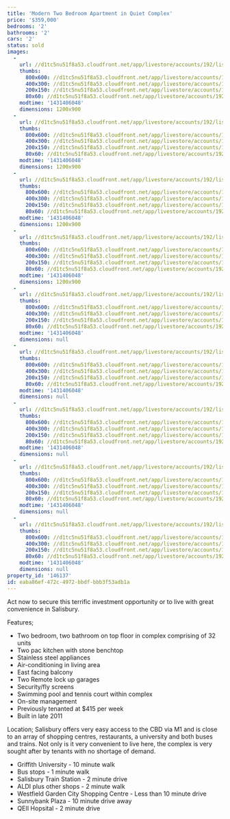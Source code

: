 ```yaml
---
title: 'Modern Two Bedroom Apartment in Quiet Complex'
price: '$359,000'
bedrooms: '2'
bathrooms: '2'
cars: '2'
status: sold
images:
  -
    url: //d1tc5nu51f8a53.cloudfront.net/app/livestore/accounts/192/listings/179053/images/main_7266168623_2014_4305475913_20140818103058.jpg
    thumbs:
      800x600: //d1tc5nu51f8a53.cloudfront.net/app/livestore/accounts/192/listings/179053/images/main_7266168623_2014_4305475913_20140818103058_800x600.jpg
      400x300: //d1tc5nu51f8a53.cloudfront.net/app/livestore/accounts/192/listings/179053/images/main_7266168623_2014_4305475913_20140818103058_400x300.jpg
      200x150: //d1tc5nu51f8a53.cloudfront.net/app/livestore/accounts/192/listings/179053/images/main_7266168623_2014_4305475913_20140818103058_200x150.jpg
      80x60: //d1tc5nu51f8a53.cloudfront.net/app/livestore/accounts/192/listings/179053/images/main_7266168623_2014_4305475913_20140818103058_80x60.jpg
    modtime: '1431406048'
    dimensions: 1200x900
  -
    url: //d1tc5nu51f8a53.cloudfront.net/app/livestore/accounts/192/listings/179053/images/Deck_6890160935_20140818103027.jpg
    thumbs:
      800x600: //d1tc5nu51f8a53.cloudfront.net/app/livestore/accounts/192/listings/179053/images/Deck_6890160935_20140818103027_800x600.jpg
      400x300: //d1tc5nu51f8a53.cloudfront.net/app/livestore/accounts/192/listings/179053/images/Deck_6890160935_20140818103027_400x300.jpg
      200x150: //d1tc5nu51f8a53.cloudfront.net/app/livestore/accounts/192/listings/179053/images/Deck_6890160935_20140818103027_200x150.jpg
      80x60: //d1tc5nu51f8a53.cloudfront.net/app/livestore/accounts/192/listings/179053/images/Deck_6890160935_20140818103027_80x60.jpg
    modtime: '1431406048'
    dimensions: 1200x900
  -
    url: //d1tc5nu51f8a53.cloudfront.net/app/livestore/accounts/192/listings/179053/images/Living_6254896019_20140818103030.jpg
    thumbs:
      800x600: //d1tc5nu51f8a53.cloudfront.net/app/livestore/accounts/192/listings/179053/images/Living_6254896019_20140818103030_800x600.jpg
      400x300: //d1tc5nu51f8a53.cloudfront.net/app/livestore/accounts/192/listings/179053/images/Living_6254896019_20140818103030_400x300.jpg
      200x150: //d1tc5nu51f8a53.cloudfront.net/app/livestore/accounts/192/listings/179053/images/Living_6254896019_20140818103030_200x150.jpg
      80x60: //d1tc5nu51f8a53.cloudfront.net/app/livestore/accounts/192/listings/179053/images/Living_6254896019_20140818103030_80x60.jpg
    modtime: '1431406048'
    dimensions: 1200x900
  -
    url: //d1tc5nu51f8a53.cloudfront.net/app/livestore/accounts/192/listings/179053/images/Kitchen_7117880294_20140818103028.jpg
    thumbs:
      800x600: //d1tc5nu51f8a53.cloudfront.net/app/livestore/accounts/192/listings/179053/images/Kitchen_7117880294_20140818103028_800x600.jpg
      400x300: //d1tc5nu51f8a53.cloudfront.net/app/livestore/accounts/192/listings/179053/images/Kitchen_7117880294_20140818103028_400x300.jpg
      200x150: //d1tc5nu51f8a53.cloudfront.net/app/livestore/accounts/192/listings/179053/images/Kitchen_7117880294_20140818103028_200x150.jpg
      80x60: //d1tc5nu51f8a53.cloudfront.net/app/livestore/accounts/192/listings/179053/images/Kitchen_7117880294_20140818103028_80x60.jpg
    modtime: '1431406048'
    dimensions: 1200x900
  -
    url: //d1tc5nu51f8a53.cloudfront.net/app/livestore/accounts/192/listings/179053/images/image5_6941008414_20140620043959.jpg
    thumbs:
      800x600: //d1tc5nu51f8a53.cloudfront.net/app/livestore/accounts/192/listings/179053/images/image5_6941008414_20140620043959_800x600.jpg
      400x300: //d1tc5nu51f8a53.cloudfront.net/app/livestore/accounts/192/listings/179053/images/image5_6941008414_20140620043959_400x300.jpg
      200x150: //d1tc5nu51f8a53.cloudfront.net/app/livestore/accounts/192/listings/179053/images/image5_6941008414_20140620043959_200x150.jpg
      80x60: //d1tc5nu51f8a53.cloudfront.net/app/livestore/accounts/192/listings/179053/images/image5_6941008414_20140620043959_80x60.jpg
    modtime: '1431406048'
    dimensions: null
  -
    url: //d1tc5nu51f8a53.cloudfront.net/app/livestore/accounts/192/listings/179053/images/2014-4_1855430472_20140620043955.jpg
    thumbs:
      800x600: //d1tc5nu51f8a53.cloudfront.net/app/livestore/accounts/192/listings/179053/images/2014-4_1855430472_20140620043955_800x600.jpg
      400x300: //d1tc5nu51f8a53.cloudfront.net/app/livestore/accounts/192/listings/179053/images/2014-4_1855430472_20140620043955_400x300.jpg
      200x150: //d1tc5nu51f8a53.cloudfront.net/app/livestore/accounts/192/listings/179053/images/2014-4_1855430472_20140620043955_200x150.jpg
      80x60: //d1tc5nu51f8a53.cloudfront.net/app/livestore/accounts/192/listings/179053/images/2014-4_1855430472_20140620043955_80x60.jpg
    modtime: '1431406048'
    dimensions: null
  -
    url: //d1tc5nu51f8a53.cloudfront.net/app/livestore/accounts/192/listings/179053/images/2014-6_5763557665_20140620043959.jpg
    thumbs:
      800x600: //d1tc5nu51f8a53.cloudfront.net/app/livestore/accounts/192/listings/179053/images/2014-6_5763557665_20140620043959_800x600.jpg
      400x300: //d1tc5nu51f8a53.cloudfront.net/app/livestore/accounts/192/listings/179053/images/2014-6_5763557665_20140620043959_400x300.jpg
      200x150: //d1tc5nu51f8a53.cloudfront.net/app/livestore/accounts/192/listings/179053/images/2014-6_5763557665_20140620043959_200x150.jpg
      80x60: //d1tc5nu51f8a53.cloudfront.net/app/livestore/accounts/192/listings/179053/images/2014-6_5763557665_20140620043959_80x60.jpg
    modtime: '1431406048'
    dimensions: null
  -
    url: //d1tc5nu51f8a53.cloudfront.net/app/livestore/accounts/192/listings/179053/images/image8_6753689205_20140620044003.jpg
    thumbs:
      800x600: //d1tc5nu51f8a53.cloudfront.net/app/livestore/accounts/192/listings/179053/images/image8_6753689205_20140620044003_800x600.jpg
      400x300: //d1tc5nu51f8a53.cloudfront.net/app/livestore/accounts/192/listings/179053/images/image8_6753689205_20140620044003_400x300.jpg
      200x150: //d1tc5nu51f8a53.cloudfront.net/app/livestore/accounts/192/listings/179053/images/image8_6753689205_20140620044003_200x150.jpg
      80x60: //d1tc5nu51f8a53.cloudfront.net/app/livestore/accounts/192/listings/179053/images/image8_6753689205_20140620044003_80x60.jpg
    modtime: '1431406048'
    dimensions: null
  -
    url: //d1tc5nu51f8a53.cloudfront.net/app/livestore/accounts/192/listings/179053/images/image7_318445996_20140620044005.jpg
    thumbs:
      800x600: //d1tc5nu51f8a53.cloudfront.net/app/livestore/accounts/192/listings/179053/images/image7_318445996_20140620044005_800x600.jpg
      400x300: //d1tc5nu51f8a53.cloudfront.net/app/livestore/accounts/192/listings/179053/images/image7_318445996_20140620044005_400x300.jpg
      200x150: //d1tc5nu51f8a53.cloudfront.net/app/livestore/accounts/192/listings/179053/images/image7_318445996_20140620044005_200x150.jpg
      80x60: //d1tc5nu51f8a53.cloudfront.net/app/livestore/accounts/192/listings/179053/images/image7_318445996_20140620044005_80x60.jpg
    modtime: '1431406048'
    dimensions: null
property_id: '146137'
id: eaba86ef-472c-4972-bbdf-bbb3f53adb1a
---
```

Act now to secure this terrific investment opportunity or to live with great convenience in Salisbury.

Features;
* Two bedroom, two bathroom on top floor in complex comprising of 32 units
* Two pac kitchen with stone benchtop
* Stainless steel appliances
* Air-conditioning in living area
* East facing balcony
* Two Remote lock up garages
* Security/fly screens
* Swimming pool and tennis court within complex
* On-site management
* Previously tenanted at $415 per week
* Built in late 2011

Location;
Salisbury offers very easy access to the CBD via M1 and is close to an array of shopping centres, restaurants, a university and both buses and trains. Not only is it very convenient to live here, the complex is very sought after by tenants with no shortage of demand.

* Griffith University - 10 minute walk
* Bus stops - 1 minute walk
* Salisbury Train Station - 2 minute drive
* ALDI plus other shops - 2 minute walk
* Westfield Garden City Shopping Centre - Less than 10 minute drive
* Sunnybank Plaza - 10 minute drive away
* QEII Hopsital - 2 minute drive